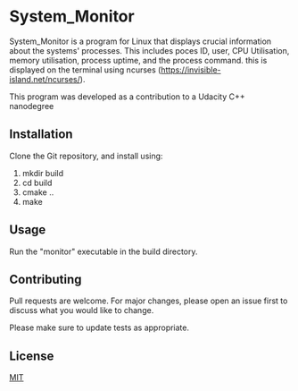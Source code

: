 # System_Monitor

System_Monitor is a program for Linux that displays crucial information about the systems' processes. This includes poces ID, user, CPU Utilisation, memory utilisation, process uptime, and the process command. this is displayed on the terminal using ncurses (https://invisible-island.net/ncurses/).

This program was developed as a contribution to a Udacity C++ nanodegree


## Installation

Clone the Git repository, and install using:
1. mkdir build
2. cd build
3. cmake ..
4. make 


## Usage
Run the "monitor" executable in the build directory. 

## Contributing
Pull requests are welcome. For major changes, please open an issue first to discuss what you would like to change.

Please make sure to update tests as appropriate.

## License
[MIT](https://choosealicense.com/licenses/mit/)
